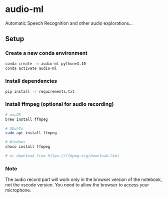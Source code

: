 # audio-ml
Automatic Speech Recognition and other audio explorations...


## Setup

### Create a new conda environment

```bash
conda create -n audio-ml python=3.10
conda activate audio-ml
```

### Install dependencies

```bash
pip install -r requirements.txt
```

### Install ffmpeg (optional for audio recording)


```bash
# macOS
brew install ffmpeg

# Ubuntu
sudo apt install ffmpeg

# Windows
choco install ffmpeg 

# or download from https://ffmpeg.org/download.html

```


### Note
The audio record part will work only in the browser version of the notebook, not the vscode version. You need to allow the browser to access your microphone.
